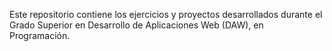 Este repositorio contiene los ejercicios y proyectos desarrollados durante el Grado Superior en Desarrollo de Aplicaciones Web (DAW), en Programación.
